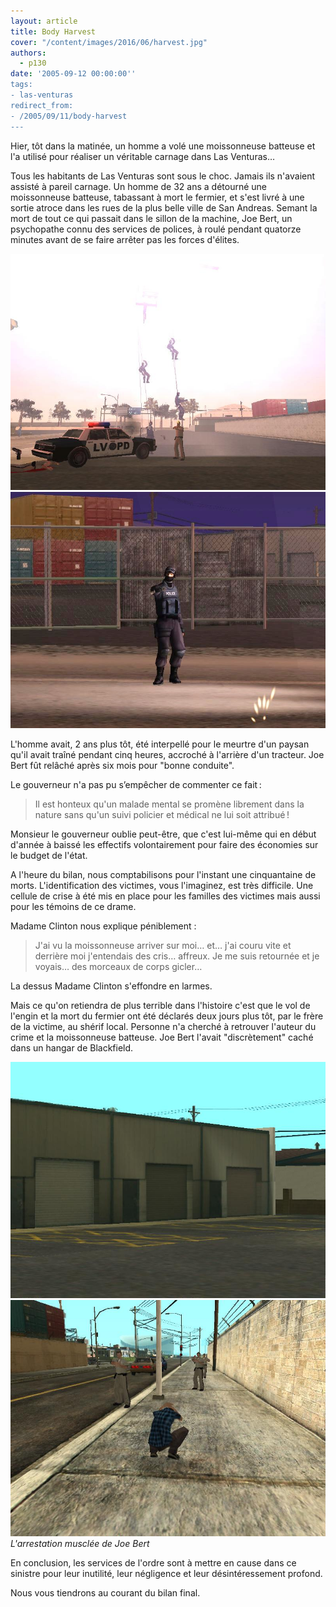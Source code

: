 ```yaml
---
layout: article
title: Body Harvest
cover: "/content/images/2016/06/harvest.jpg"
authors:
  - p130
date: '2005-09-12 00:00:00''
tags:
- las-venturas
redirect_from:
- /2005/09/11/body-harvest
---
```


Hier, tôt dans la matinée, un homme a volé une moissonneuse batteuse et l'a utilisé pour réaliser un véritable carnage dans Las Venturas…

Tous les habitants de Las Venturas sont sous le choc. Jamais ils n'avaient assisté à pareil carnage. Un homme de 32 ans a détourné une moissonneuse batteuse, tabassant à mort le fermier, et s'est livré à une sortie atroce dans les rues de la plus belle ville de San Andreas. Semant la mort de tout ce qui passait dans le sillon de la machine, Joe Bert, un psychopathe connu des services de polices, à roulé pendant quatorze minutes avant de se faire arrêter pas les forces d'élites.

![](/content/images/2005/01/elite.jpg)
![](/content/images/2005/01/elite2.jpg)

L'homme avait, 2 ans plus tôt, été interpellé pour le meurtre d'un paysan qu'il avait traîné pendant cinq heures, accroché à l'arrière d'un tracteur. Joe Bert fût relâché après six mois pour "bonne conduite".

Le gouverneur n'a pas pu s’empêcher de commenter ce fait :

> Il est honteux qu'un malade mental se promène librement dans la nature sans qu'un suivi policier et médical ne lui soit attribué !

Monsieur le gouverneur oublie peut-être, que c'est lui-même qui en début d'année à baissé les effectifs volontairement pour faire des économies sur le budget de l'état.

A l'heure du bilan, nous comptabilisons pour l'instant une cinquantaine de morts. L'identification des victimes, vous l'imaginez, est très difficile. Une cellule de crise à été mis en place pour les familles des victimes mais aussi pour les témoins de ce drame.

Madame Clinton nous explique péniblement :

> J'ai vu la moissonneuse arriver sur moi… et… j'ai couru vite et derrière moi j'entendais des cris… affreux. Je me suis retournée et je voyais… des morceaux de corps gicler…

La dessus Madame Clinton s'effondre en larmes.

Mais ce qu'on retiendra de plus terrible dans l'histoire c'est que le vol de l'engin et la mort du fermier ont été déclarés deux jours plus tôt, par le frère de la victime, au shérif local. Personne n'a cherché à retrouver l'auteur du crime et la moissonneuse batteuse. Joe Bert l'avait "discrètement" caché dans un hangar de Blackfield.

![](/content/images/2005/01/blackfield.jpg)
![L'arrestation musclée de Joe Bert](/content/images/2005/01/joe%20bert.jpg)
_L'arrestation musclée de Joe Bert_

En conclusion, les services de l'ordre sont à mettre en cause dans ce sinistre pour leur inutilité, leur négligence et leur désintéressement profond.

Nous vous tiendrons au courant du bilan final.